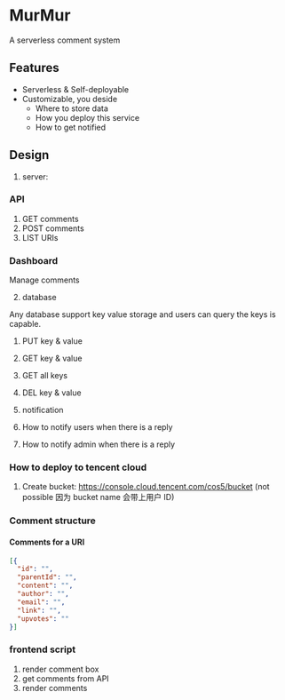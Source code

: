 # MurMur

A serverless comment system

## Features

- Serverless & Self-deployable
- Customizable, you deside 
  - Where to store data
  - How you deploy this service
  - How to get notified

## Design

1. server:

### API
  1. GET comments
  2. POST comments
  3. LIST URIs

### Dashboard
  Manage comments


2. database

Any database support key value storage and users can query the keys is capable.

  1. PUT key & value
  1. GET key & value
  1. GET all keys
  1. DEL key & value

3. notification

  1. How to notify users when there is a reply
  1. How to notify admin when there is a reply


### How to deploy to tencent cloud

1. Create bucket: https://console.cloud.tencent.com/cos5/bucket (not possible 因为 bucket name 会带上用户 ID)

### Comment structure


#### Comments for a URI
```json
[{
  "id": "",
  "parentId": "",
  "content": "",
  "author": "",
  "email": "",
  "link": "",
  "upvotes": ""
}]
```

### frontend script

1. render comment box
1. get comments from API
1. render comments